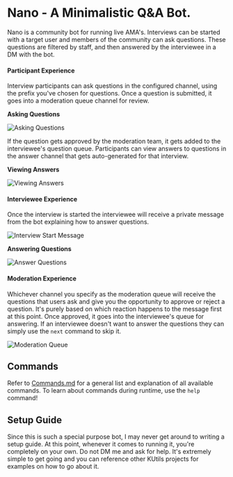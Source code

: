 # Nano - A Minimalistic Q&A Bot. 

Nano is a community bot for running live AMA's. Interviews can be started with a target user and members of the community can ask questions. These questions are filtered by staff, and then answered by the interviewee in a DM with the bot.



#### Participant Experience 

Interview participants can ask questions in the configured channel, using the prefix you've chosen for questions. Once a question is submitted, it goes into a moderation queue channel for review. 



**Asking Questions**

![Asking Questions](https://i.imgur.com/V4gjsEA.png)



If the question gets approved by the moderation team, it gets added to the interviewee's question queue. Participants can view answers to questions in the answer channel that gets auto-generated for that interview. 

**Viewing Answers**

![Viewing Answers](https://i.imgur.com/PVpUOpu.png)



#### Interviewee Experience 

Once the interview is started the interviewee will receive a private message from the bot explaining how to answer questions. 

![Interview Start Message](https://i.imgur.com/p9P8gsg.png)



**Answering Questions**

![Answer Questions](https://i.imgur.com/CqW9AZh.png)



#### Moderation Experience 

Whichever channel you specify as the moderation queue will receive the questions that users ask and give you the opportunity to approve or reject a question. It's purely based on which reaction happens to the message first at this point. Once approved, it goes into the interviewee's queue for answering. If an interviewee doesn't want to answer the questions they can simply use the `next` command to skip it. 



![Moderation Queue](https://i.imgur.com/LlUfjh9.png)



## Commands

Refer to [Commands.md](https://gitlab.com/tphelliott/nano/blob/master/commands.md) for a general list and explanation of all available commands. To learn about commands during runtime, use the `help` command!



## Setup Guide 

Since this is such a special purpose bot, I may never get around to writing a setup guide. At this point, whenever it comes to running it, you're completely on your own. Do not DM me and ask for help. It's extremely simple to get going and you can reference other KUtils projects for examples on how to go about it. 




